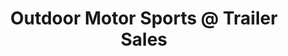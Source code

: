 ---
title: "Outdoor Motor Sports @ Trailer Sales"
url: /amsterdam/outdoor-motor-sports-an-trailer-sales/
shop: Autoteile
---
